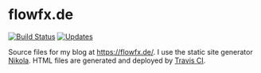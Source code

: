 # flowfx.de
[![Build Status](https://travis-ci.org/FlowFX/flowfx.de.svg?branch=master)](https://travis-ci.org/FlowFX/flowfx.de)
[![Updates](https://pyup.io/repos/github/FlowFX/flowfx.de/shield.svg)](https://pyup.io/repos/github/FlowFX/flowfx.de/)

Source files for my blog at https://flowfx.de/. I use the static site generator [Nikola](https://getnikola.com/). HTML files are generated and deployed by [Travis CI](https://travis-ci.org/).
